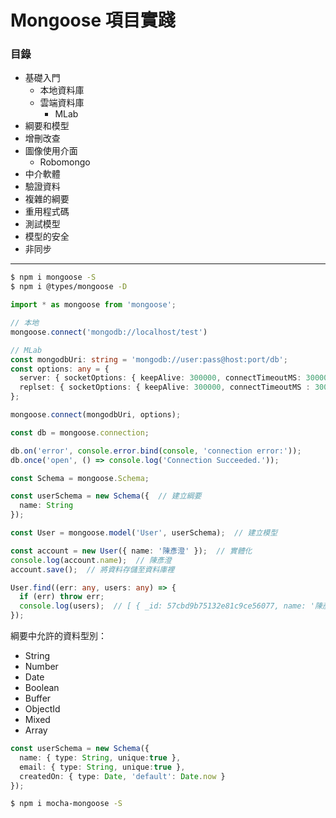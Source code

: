 # Mongoose 項目實踐

### 目錄
* 基礎入門
  * 本地資料庫
  * 雲端資料庫
    * MLab
* 綱要和模型
* 增刪改查
* 圖像使用介面
  * Robomongo
* 中介軟體
* 驗證資料
* 複雜的綱要
* 重用程式碼
* 測試模型
* 模型的安全
* 非同步

***

```bash
$ npm i mongoose -S
$ npm i @types/mongoose -D
```

```ts
import * as mongoose from 'mongoose';
```

```ts
// 本地
mongoose.connect('mongodb://localhost/test')

// MLab
const mongodbUri: string = 'mongodb://user:pass@host:port/db';
const options: any = {
  server: { socketOptions: { keepAlive: 300000, connectTimeoutMS: 30000 } },
  replset: { socketOptions: { keepAlive: 300000, connectTimeoutMS : 30000 } }
}; 

mongoose.connect(mongodbUri, options);
```

```ts
const db = mongoose.connection;

db.on('error', console.error.bind(console, 'connection error:'));
db.once('open', () => console.log('Connection Succeeded.'));
```

```ts
const Schema = mongoose.Schema;

const userSchema = new Schema({  // 建立綱要
  name: String
});

const User = mongoose.model('User', userSchema);  // 建立模型
```

```ts
const account = new User({ name: '陳彥澄' });  // 實體化
console.log(account.name);  // 陳彥澄
account.save();  // 將資料存儲至資料庫裡
```

```ts
User.find((err: any, users: any) => {
  if (err) throw err;
  console.log(users);  // [ { _id: 57cbd9b75132e81c9ce56077, name: '陳彥澄', __v: 0 } ]
});
```

綱要中允許的資料型別：
* String
* Number
* Date
* Boolean
* Buffer
* ObjectId
* Mixed
* Array

```ts
const userSchema = new Schema({
  name: { type: String, unique:true },
  email: { type: String, unique:true },
  createdOn: { type: Date, 'default': Date.now }
});
```

```bash
$ npm i mocha-mongoose -S
```

